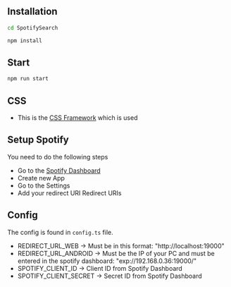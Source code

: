 ## Installation

```sh
cd SpotifySearch
```
```sh
npm install
```
## Start 


```sh
npm run start
```
## CSS
- This is the [CSS Framework](https://callstack.github.io/react-native-paper) which is used

## Setup Spotify
You need to do the following steps
- Go to the [Spotify Dashboard](https://developer.spotify.com/dashboard/applications)
- Create new App
- Go to the Settings
- Add your redirect URI Redirect URIs

## Config
The config is found in `config.ts` file.
- REDIRECT_URL_WEB &rarr; Must be in this format: "http://localhost:19000"
- REDIRECT_URL_ANDROID &rarr; Must be the IP of your PC and must be entered in the spotify dashboard: "exp://192.168.0.36:19000/"
- SPOTIFY_CLIENT_ID &rarr; Client ID from Spotify Dashboard
- SPOTIFY_CLIENT_SECRET &rarr; Secret ID from Spotify Dashboard
